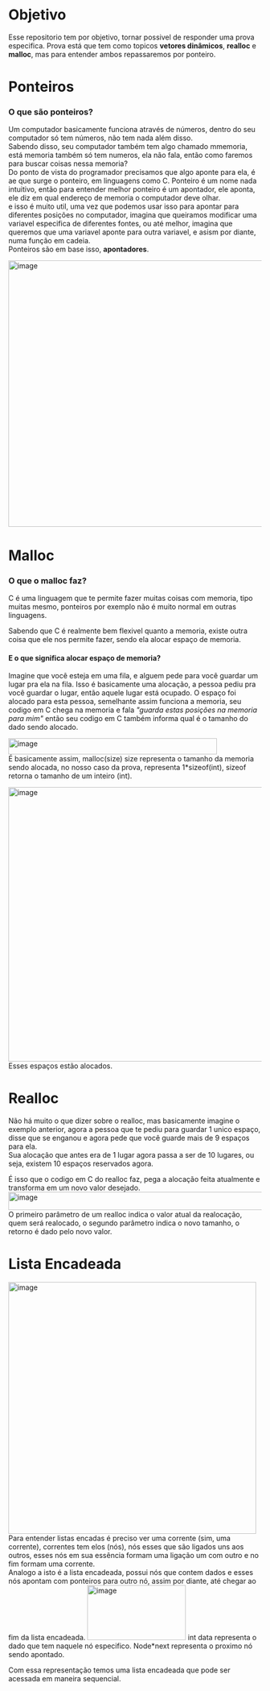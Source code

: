 # Objetivo
Esse repositorio tem por objetivo, tornar possivel de responder uma prova especifica.
Prova está que tem como topicos **vetores dinâmicos**, **realloc** e **malloc**, mas para entender ambos repassaremos por ponteiro.

# Ponteiros
### O que são ponteiros?<br>
Um computador basicamente funciona através de números, dentro do seu computador só tem números, não tem nada além disso.<br>
Sabendo disso, seu computador também tem algo chamado mmemoria, está memoria também só tem numeros, ela não fala, então como faremos para buscar coisas nessa memoria?<br>
Do ponto de vista do programador precisamos que algo aponte para ela, é ae que surge o ponteiro, em linguagens como C. Ponteiro é um nome nada intuitivo, então para entender melhor ponteiro é um apontador, ele aponta, ele diz em qual endereço de memoria o computador deve olhar.<br>
e isso é muito util, uma vez que podemos usar isso para apontar para diferentes posições no computador, imagina que queiramos modificar uma variavel especifica de diferentes fontes, ou até melhor, imagina que queremos que uma variavel aponte para outra variavel, e asism por diante, numa função em cadeia.<br>
Ponteiros são em base isso, **apontadores**.

<img width="940" height="529" alt="image" src="https://github.com/user-attachments/assets/d9e2ff94-3069-4f0e-bf47-05c5deae8cea" />

# Malloc
### O que o malloc faz?

C é uma linguagem que te permite fazer muitas coisas com memoria, tipo muitas mesmo, ponteiros por exemplo não é muito normal em outras linguagens.

Sabendo que C é realmente bem flexivel quanto a memoria, existe outra coisa que ele nos permite fazer, sendo ela alocar espaço de memoria.
#### E o que significa alocar espaço de memoria?
Imagine que você esteja em uma fila, e alguem pede para você guardar um lugar pra ela na fila. Isso é basicamente uma alocação, a pessoa pediu pra você guardar o lugar, então aquele lugar está ocupado.
O espaço foi alocado para esta pessoa, semelhante assim funciona a memoria, seu codigo em C chega na memoria e fala *"guarda estas posições na memoria para mim"* então seu codigo em C também informa qual é o tamanho do dado sendo alocado.

<img width="415" height="32" alt="image" src="https://github.com/user-attachments/assets/367cf7b2-6913-482c-bb20-950894bc8b8f" /><br>
É basicamente assim, malloc(size) size representa o tamanho da memoria sendo alocada, no nosso caso da prova, representa 1*sizeof(int), sizeof retorna o tamanho de um inteiro (int).

<img width="984" height="545" alt="image" src="https://github.com/user-attachments/assets/9ba8cc2b-0141-48b0-9202-dda1052108ee" /><br>
Esses espaços estão alocados.<br>

# Realloc
Não há muito o que dizer sobre o realloc, mas basicamente imagine o exemplo anterior, agora a pessoa que te pediu para guardar 1 unico espaço, disse que se enganou e agora pede que você guarde mais de 9 espaços para ela.<br>
Sua alocação que antes era de 1 lugar agora passa a ser de 10 lugares, ou seja, existem 10 espaços reservados agora.

É isso que o codigo em C do realloc faz, pega a alocação feita atualmente e transforma em um novo valor desejado.<br>
<img width="531" height="36" alt="image" src="https://github.com/user-attachments/assets/cb1d59f3-d126-42c8-815b-48cca0104354" /><br>
O primeiro parâmetro de um realloc indica o valor atual da realocação, quem será realocado, o segundo parâmetro indica o novo tamanho, o retorno é dado pelo novo valor. <br>

# Lista Encadeada
<img width="493" height="500" alt="image" src="https://github.com/user-attachments/assets/08efac54-e593-4b95-b12e-0f86c8bf4cc0" />
Para entender listas encadas é preciso ver uma corrente (sim, uma corrente), correntes tem elos (nós), nós esses que são ligados uns aos outros, esses nós em sua essência formam uma ligação um com outro e no fim formam uma corrente.<br>
Analogo a isto é a lista encadeada, possui nós que contem dados e esses nós apontam com ponteiros para outro nó, assim por diante, até chegar ao fim da lista encadeada.

<img width="196" height="109" alt="image" src="https://github.com/user-attachments/assets/1a1e7251-bfc6-4a1c-a326-9bc533683ff1" />
int data representa o dado que tem naquele nó especifico. Node*next representa o proximo nó sendo apontado.

Com essa representação temos uma lista encadeada que pode ser acessada em maneira sequencial.

